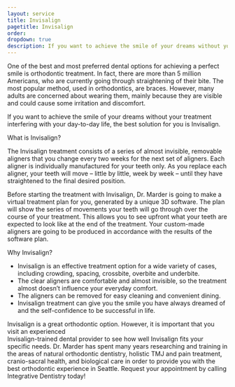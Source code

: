 ```yaml
---
layout: service
title: Invisalign
pagetitle: Invisalign
order:
dropdown: true
description: If you want to achieve the smile of your dreams without your treatment interfering with your day-to-day life, the best solution for you is Invisalign.
---
```


One of the best and most preferred dental options for achieving a perfect smile is orthodontic treatment. In fact, there are more than 5 million Americans, who are currently going through straightening of their bite. The most popular method, used in orthodontics, are braces. However, many adults are concerned about wearing them, mainly because they are visible and could cause some irritation and discomfort.

If you want to achieve the smile of your dreams without your treatment interfering with your day-to-day life, the best solution for you is Invisalign.

What is Invisalign?

The Invisalign treatment consists of a series of almost invisible, removable aligners that you change every two weeks for the next set of aligners. Each aligner is individually manufactured for your teeth only. As you replace each aligner, your teeth will move – little by little, week by week – until they have straightened to the final desired position.

Before starting the treatment with Invisalign, Dr. Marder is going to make a virtual treatment plan for you, generated by a unique 3D software. The plan will show the series of movements your teeth will go through over the course of your treatment. This allows you to see upfront what your teeth are expected to look like at the end of the treatment. Your custom-made aligners are going to be produced in accordance with the results of the software plan.

Why Invisalign?

* Invisalign is an effective treatment option for a wide variety of cases, including crowding, spacing, crossbite, overbite and underbite.
* The clear aligners are comfortable and almost invisible, so the treatment almost doesn’t influence your  everyday comfort.
* The aligners can be removed for easy cleaning and convenient dining.
* Invisalign treatment can give you the smile you have always dreamed of and the self-confidence to be  successful in life.

Invisalign is a great orthodontic option. However, it is important that you visit an experienced  
Invisalign-trained dental provider to see how well Invisalign fits your specific needs. Dr. Marder has spent many years researching and training in the areas of natural orthodontic dentistry, holistic TMJ and pain treatment, cranio-sacral health, and biological care in order to provide you with the best orthodontic experience in Seattle. Request your appointment by calling Integrative Dentistry today!
